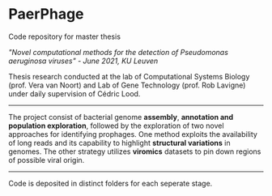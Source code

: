 # PaerPhage

Code repository for master thesis 

*"Novel computational methods for the detection of Pseudomonas aeruginosa viruses" - June 2021, KU Leuven*

Thesis research conducted at the lab of Computational Systems Biology (prof. Vera van Noort) and Lab of Gene Technology (prof. Rob Lavigne) under daily supervision of Cédric Lood.

---
The project consist of bacterial genome **assembly**, **annotation and population exploration**, followed by the exploration of two novel approaches for identifying prophages.
One method exploits the availability of long reads and its capability to highlight **structural variations** in genomes. 
The other strategy utilizes **viromics** datasets to pin down regions of possible viral origin.

---
Code is deposited in distinct folders for each seperate stage.
